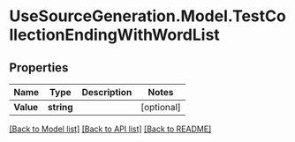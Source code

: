 # UseSourceGeneration.Model.TestCollectionEndingWithWordList

## Properties

Name | Type | Description | Notes
------------ | ------------- | ------------- | -------------
**Value** | **string** |  | [optional] 

[[Back to Model list]](../../README.md#documentation-for-models) [[Back to API list]](../../README.md#documentation-for-api-endpoints) [[Back to README]](../../README.md)

